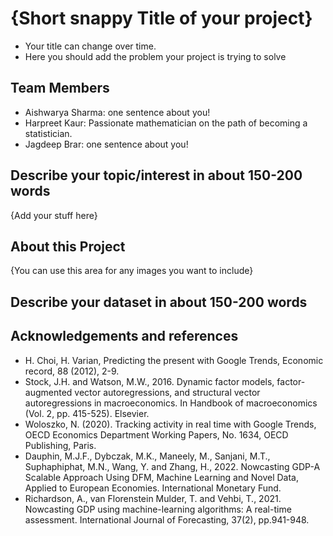 # {Short snappy Title of your project}

- Your title can change over time.
- Here you should add the problem your project is trying to solve

## Team Members

- Aishwarya Sharma: one sentence about you!
- Harpreet Kaur: Passionate mathematician on the path of becoming a statistician.
- Jagdeep Brar: one sentence about you!

## Describe your topic/interest in about 150-200 words

{Add your stuff here}

## About this Project

{You can use this area for any images you want to include}

## Describe your dataset in about 150-200 words


## Acknowledgements and references 


- H. Choi, H. Varian, Predicting the present with Google Trends, Economic record, 88 (2012), 2-9.
- Stock, J.H. and Watson, M.W., 2016. Dynamic factor models, factor-augmented vector autoregressions, and structural vector autoregressions in macroeconomics. In Handbook of macroeconomics (Vol. 2, pp. 415-525). Elsevier.
- Woloszko, N. (2020). Tracking activity in real time with Google Trends, OECD Economics Department Working Papers, No. 1634, OECD Publishing, Paris.
- Dauphin, M.J.F., Dybczak, M.K., Maneely, M., Sanjani, M.T., Suphaphiphat, M.N., Wang, Y. and Zhang, H., 2022. Nowcasting GDP-A Scalable Approach Using DFM, Machine Learning and Novel Data, Applied to European Economies. International Monetary Fund.
- Richardson, A., van Florenstein Mulder, T. and Vehbi, T., 2021. Nowcasting GDP using machine-learning algorithms: A real-time assessment. International Journal of Forecasting, 37(2), pp.941-948.

